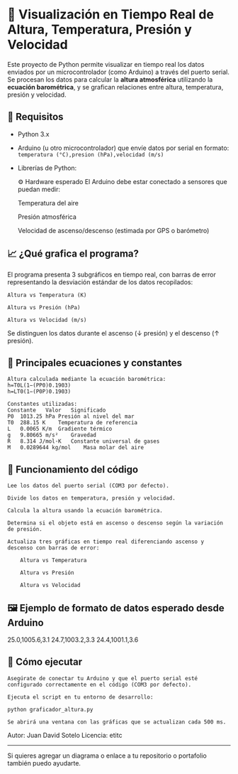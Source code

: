 # 📡 Visualización en Tiempo Real de Altura, Temperatura, Presión y Velocidad

Este proyecto de Python permite visualizar en tiempo real los datos enviados por un microcontrolador (como Arduino) a través del puerto serial. Se procesan los datos para calcular la **altura atmosférica** utilizando la **ecuación barométrica**, y se grafican relaciones entre altura, temperatura, presión y velocidad.

## 🔧 Requisitos

- Python 3.x
- Arduino (u otro microcontrolador) que envíe datos por serial en formato:  
  `temperatura (°C),presion (hPa),velocidad (m/s)`
- Librerías de Python:

   ⚙️ Hardware esperado
   El Arduino debe estar conectado a sensores que puedan medir:

    Temperatura del aire

    Presión atmosférica

    Velocidad de ascenso/descenso (estimada por GPS o barómetro)

## 📈 ¿Qué grafica el programa?

El programa presenta 3 subgráficos en tiempo real, con barras de error representando la desviación estándar de los datos recopilados:

    Altura vs Temperatura (K)

    Altura vs Presión (hPa)

    Altura vs Velocidad (m/s)

Se distinguen los datos durante el ascenso (↓ presión) y el descenso (↑ presión).
## 🧠 Principales ecuaciones y constantes

    Altura calculada mediante la ecuación barométrica:
    h=T0L(1−(PP0)0.1903)
    h=LT0​​(1−(P0​P​)0.1903)

    Constantes utilizadas:
    Constante	Valor	Significado
    P0	1013.25 hPa	Presión al nivel del mar
    T0	288.15 K	Temperatura de referencia
    L	0.0065 K/m	Gradiente térmico
    g	9.80665 m/s²	Gravedad
    R	8.314 J/mol·K	Constante universal de gases
    M	0.0289644 kg/mol	Masa molar del aire

## 🔄 Funcionamiento del código

    Lee los datos del puerto serial (COM3 por defecto).

    Divide los datos en temperatura, presión y velocidad.

    Calcula la altura usando la ecuación barométrica.

    Determina si el objeto está en ascenso o descenso según la variación de presión.

    Actualiza tres gráficas en tiempo real diferenciando ascenso y descenso con barras de error:

        Altura vs Temperatura

        Altura vs Presión

        Altura vs Velocidad

## 🖼️ Ejemplo de formato de datos esperado desde Arduino

25.0,1005.6,3.1
24.7,1003.2,3.3
24.4,1001.1,3.6

## 🚀 Cómo ejecutar

    Asegúrate de conectar tu Arduino y que el puerto serial esté configurado correctamente en el código (COM3 por defecto).

    Ejecuta el script en tu entorno de desarrollo:

    python graficador_altura.py

    Se abrirá una ventana con las gráficas que se actualizan cada 500 ms.

Autor: Juan David Sotelo
Licencia: etitc


---

Si quieres agregar un diagrama o enlace a tu repositorio o portafolio también puedo ayudarte.
